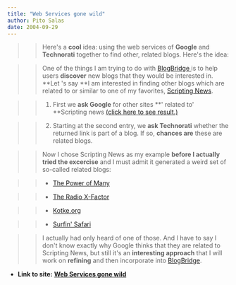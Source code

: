 ```yaml
---
title: "Web Services gone wild"
author: Pito Salas
date: 2004-09-29
---
```



>>

>> Here's a **cool** idea: using the web services of **Google** and
**Technorati** together to find other, related blogs. Here's the idea:

>>

>> One of the things I am trying to do with [BlogBridge
](<http://www.blogbridge.com>)is to help users **discover** new blogs that
they would be interested in. **Let 's say **I am interested in finding other
blogs which are related to or similar to one of my favorites, [Scripting
News](<http://www.scripting.com>).

>>

>>   1. First we **ask Google** for other sites **' related to' **Scripting
news [(click here to see
result.)](<http://www.google.com/search?sourceid=navclient&ie=UTF-8&q=related%3Ascripting%2Ecom>)

>>

>>   2. Starting at the second entry, we **ask Technorati** whether the
returned link is part of a blog. If so, **chances are** these are related
blogs.

>>

>> Now I chose Scripting News as my example **before I actually tried the
excercise** and I must admit it generated a weird set of so-called related
blogs:

>>

>>   * [The Power of Many](<http://x-pollen.com/many/>)

>>

>>   * [The Radio X-Factor](<http://www.radioxfactor.com/>)

>>

>>   * [Kotke.org](<http://kottke.org/>)

>>

>>   * [Surfin' Safari](<http://weblogs.mozillazine.org/hyatt/>)

>>

>>

>> I actually had only heard of one of those. And I have to say I don't know
exactly why Google thinks that they are related to Scripting News, but still
it's an **interesting approach** that I will work on **refining** and then
incorporate into [BlogBridge](<http://www.blogbridge.com>).


* **Link to site:** **[Web Services gone wild](None)**
